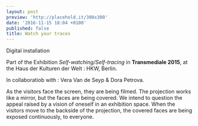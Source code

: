 ```yaml
---
layout: post
preview: 'http://placehold.it/300x300'
date: '2016-11-15 18:04 +0100'
published: false
title: Watch your traces
---
```

Digital installation

Part of the Exhibition _Self-watching/Self-tracing_ in **Transmediale 2015**, at the Haus der Kulturen der Welt : HKW, Berlin.

In collaboratiob with : Vera Van de Seyp & Dora Petrova.

As the visitors face the screen, they are being filmed. The projection works like a mirror, but the faces are being covered. We intend to question the appeal raised by a vision of oneself in an exhibition space. When the visitors move to the backside of the projection, the covered faces are being exposed continuously, to everyone. 


